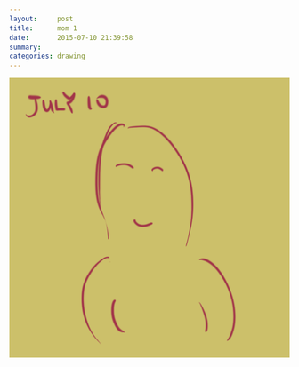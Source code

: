```yaml
---
layout:     post
title:      mom 1
date:       2015-07-10 21:39:58
summary:    
categories: drawing
---
```

![mom 1](/images/diary/mom-1.png "My dear mom, I cannot love you equal.")